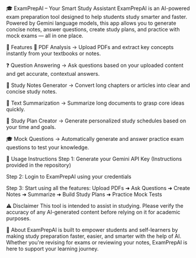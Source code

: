 🎓 ExamPrepAI – Your Smart Study Assistant
ExamPrepAI is an AI-powered exam preparation tool designed to help students study smarter and faster.
Powered by Gemini language models, this app allows you to generate concise notes, answer questions, create study plans, and practice with mock exams — all in one place.

🚀 Features
📄 PDF Analysis
→ Upload PDFs and extract key concepts instantly from your textbooks or notes.

❓ Question Answering
→ Ask questions based on your uploaded content and get accurate, contextual answers.

📝 Study Notes Generator
→ Convert long chapters or articles into clear and concise study notes.

🧠 Text Summarization
→ Summarize long documents to grasp core ideas quickly.

📅 Study Plan Creator
→ Generate personalized study schedules based on your time and goals.

🎓 Mock Questions
→ Automatically generate and answer practice exam questions to test your knowledge.

🔑 Usage Instructions
Step 1: Generate your Gemini API Key
(Instructions provided in the repository)

Step 2: Login to ExamPrepAI using your credentials

Step 3: Start using all the features:
Upload PDFs ➜ Ask Questions ➜ Create Notes ➜ Summarize ➜ Build Study Plans ➜ Practice Mock Tests

⚠️ Disclaimer
This tool is intended to assist in studying.
Please verify the accuracy of any AI-generated content before relying on it for academic purposes.

📘 About
ExamPrepAI is built to empower students and self-learners by making study preparation faster, easier, and smarter with the help of AI.
Whether you're revising for exams or reviewing your notes, ExamPrepAI is here to support your learning journey.
